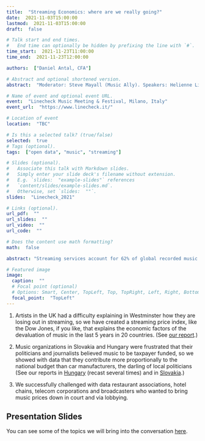 ```yaml
---
title:  "Streaming Economics: where are we really going?"
date:  2021-11-03T15:00:00  
lastmod:  2021-11-03T15:00:00  
draft:  false

# Talk start and end times.
#   End time can optionally be hidden by prefixing the line with `#`.
time_start:  2021-11-23T11:00:00  
time_end:  2021-11-23T12:00:00  

authors:  ["Daniel Antal, CFA"]

# Abstract and optional shortened version.
abstract:  "Moderator: Steve Mayall (Music Ally). Speakers: Helienne Lindvall, Enzo Mazza (President of FIMI), and Daniel Antal, CFA (Digital Music Observatory, Reprex)."

# Name of event and optional event URL.
event:  "Linecheck Music Meeting & Festival, Milano, Italy"
event_url:  "https://www.linecheck.it/"

# Location of event
location:  "TBC"

# Is this a selected talk? (true/false)
selected:  true
# Tags (optional).
tags:  ["open data", "music", "streaming"]

# Slides (optional).
#   Associate this talk with Markdown slides.
#   Simply enter your slide deck's filename without extension.
#   E.g. `slides:  "example-slides"` references 
#   `content/slides/example-slides.md`.
#   Otherwise, set `slides:  ""`.
slides:  "Linecheck_2021"

# Links (optional).
url_pdf:  ""
url_slides:  ""
url_video:  ""
url_code:  ""

# Does the content use math formatting?
math:  false

abstract: "Streaming services account for 62% of global recorded music revenue, making them by far the most popular medium for listeners. Digital revenue has been steadily increasing, mainly due to subscriptions and ad-supported streams, but low margins for artists and musicians mean this is just not enough. There is a need to rethink a fairer, more sustainable streaming business model, starting with the role of DSPs, catalog management and intellectual property rights. How can streaming economies be a real source of revenue for artists? What aspects matter most within these economies?"

# Featured image
image:
  caption:  ""
  # Focal point (optional)
  # Options: Smart, Center, TopLeft, Top, TopRight, Left, Right, BottomLeft, Bottom, BottomRight
  focal_point:  "TopLeft"
---
```


1.	Artists in the UK had a difficulty explaining in Westminster how they are losing out in streaming, so we have created a streaming price index, like the Dow Jones, if you like, that explains the economic factors of the devaluation of music in the last 5 years in 20 countries. (See [our report](https://music.dataobservatory.eu/publication/mce_empirical_streaming_2021/).)

2.	Music organizations in Slovakia and Hungary were frustrated that their politicians and journalists believed music to be taxpayer funded, so we showed with data that they contribute more proportionally to the national budget than car manufacturers, the darling of local politicians (See our reports in [Hungary](https://music.dataobservatory.eu/publication/hungary_music_industry_2014/) (recast several times) and in [Slovakia](https://music.dataobservatory.eu/publication/slovak_music_industry_2019/).)

3.	We successfully challenged with data restaurant associations, hotel chains, telecom corporations and broadcasters who wanted to bring music prices down in court and via lobbying.

## Presentation Slides

You can see some of the topics we will bring into the conversation [here](https://reprex.nl/slides/linecheck_2021/#/).
